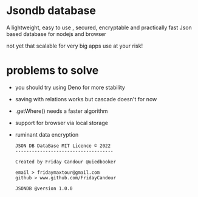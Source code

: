 # Jsondb database

A lightweight, easy to use , secured, encryptable and practically fast Json based database for nodejs and browser

not yet that scalable for very big apps
use at your risk!

# problems to solve

- you should try using Deno for more stability
- saving with relations works but cascade doesn't for now
- .getWhere() needs a faster algorithm
- support for browser via local storage
- ruminant data encryption

      JSON DB DataBase MIT Licence © 2022
      ------------------------------------

      Created by Friday Candour @uiedbooker

      email > fridaymaxtour@gmail.com
      github > www.github.com/FridayCandour

      JSONDB @version 1.0.0
